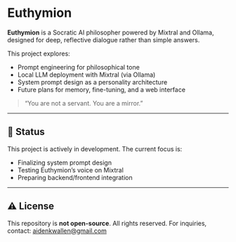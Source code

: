 # Euthymion

**Euthymion** is a Socratic AI philosopher powered by Mixtral and Ollama, designed for deep, reflective dialogue rather than simple answers.

This project explores:
- Prompt engineering for philosophical tone
- Local LLM deployment with Mixtral (via Ollama)
- System prompt design as a personality architecture
- Future plans for memory, fine-tuning, and a web interface

> “You are not a servant. You are a mirror.”

---

## 🚧 Status
This project is actively in development. The current focus is:
- Finalizing system prompt design
- Testing Euthymion’s voice on Mixtral
- Preparing backend/frontend integration

---

## ⚠️ License
This repository is **not open-source**. All rights reserved. For inquiries, contact: aidenkwallen@gmail.com

